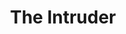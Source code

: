---
title: "The Intruder"
year: 1962
rating: 3.5
stars: "★★★½"
rewatched: false
permalink: "the-intruder-1962"
watched_on: 2024-05-12
---